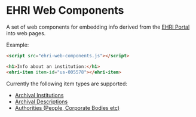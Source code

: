 # EHRI Web Components

A set of web components for embedding info derived from the [EHRI Portal](https://portal.ehri-project.eu/) into web
pages.

Example:

```html
<script src="ehri-web-components.js"></script>

<h1>Info about an institution:</h1>
<ehri-item item-id="us-005578"></ehri-item>
```

Currently the following item types are supported:

* [Archival Institutions](https://portal.ehri-project.eu/institutions)
* [Archival Descriptions](https://portal.ehri-project.eu/units)
* [Authorities (People, Corporate Bodies etc)](https://portal.ehri-project.eu/sets)

